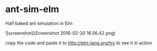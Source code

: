 # ant-sim-elm
Half baked ant simulation in Elm

![screenshot](Screenshot 2016-02-20 16.56.42.png)

copy the code and paste it to http://elm-lang.org/try to see it in action 
